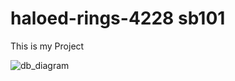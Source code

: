 # haloed-rings-4228 sb101
This is my Project

![db_diagram](https://user-images.githubusercontent.com/107469553/207512935-2b10e144-322a-40c6-8d47-7dc3ab1881aa.png)
